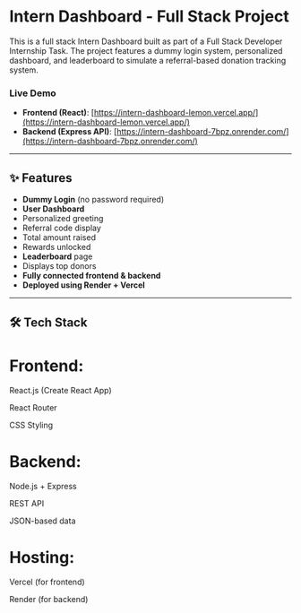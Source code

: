 #   Intern Dashboard - Full Stack Project

This is a full stack Intern Dashboard built as part of a Full Stack Developer Internship Task. The project features a dummy login system, personalized dashboard, and leaderboard to simulate a referral-based donation tracking system.

### Live Demo

-  **Frontend (React)**: [https://intern-dashboard-lemon.vercel.app/](https://intern-dashboard-lemon.vercel.app/)
-  **Backend (Express API)**: [https://intern-dashboard-7bpz.onrender.com/](https://intern-dashboard-7bpz.onrender.com/)

---

## ✨ Features

-  **Dummy Login** (no password required)
-  **User Dashboard**
  - Personalized greeting
  - Referral code display
  - Total amount raised
  - Rewards unlocked
-  **Leaderboard** page
  - Displays top donors
-  **Fully connected frontend & backend**
-  **Deployed using Render + Vercel**

---

## 🛠️ Tech Stack

# Frontend:

React.js (Create React App)

React Router

CSS Styling

# Backend:

Node.js + Express

REST API

JSON-based data

# Hosting:

Vercel (for frontend)

Render (for backend)

